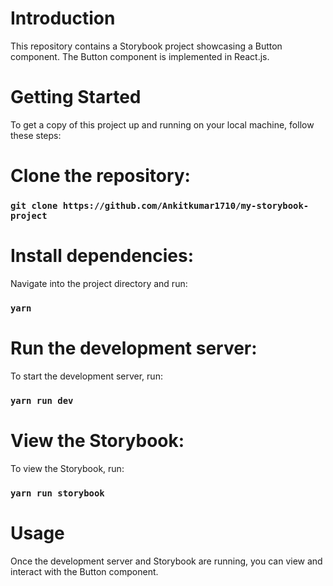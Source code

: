 # Introduction
This repository contains a Storybook project showcasing a Button component. The Button component is implemented in React.js.

# Getting Started
To get a copy of this project up and running on your local machine, follow these steps:

# Clone the repository:

### `git clone https://github.com/Ankitkumar1710/my-storybook-project`

# Install dependencies:
Navigate into the project directory and run:

### `yarn`

# Run the development server:
To start the development server, run:

### `yarn run dev`

# View the Storybook:
To view the Storybook, run:

 ### `yarn run storybook`

 # Usage
 Once the development server and Storybook are running, you can view and interact with the Button component.